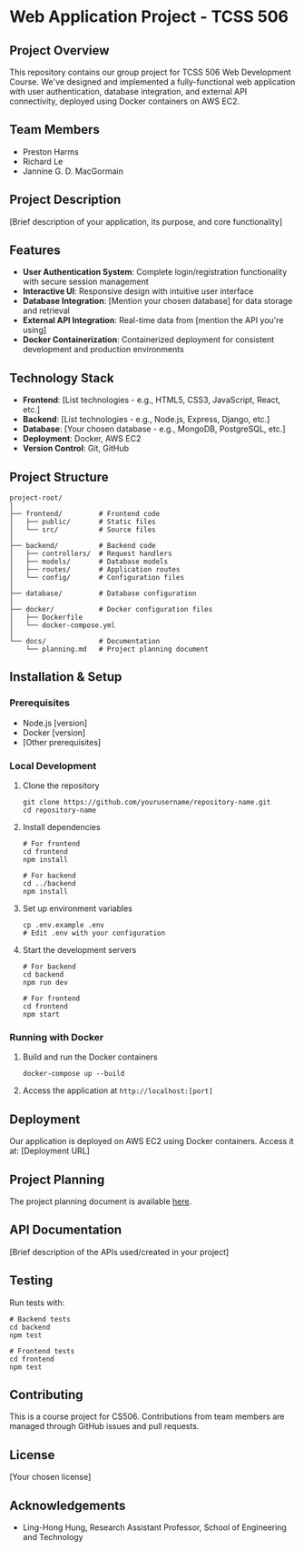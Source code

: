 # Web Application Project - TCSS 506

## Project Overview
This repository contains our group project for TCSS 506 Web Development Course. We've designed and implemented a fully-functional web application with user authentication, database integration, and external API connectivity, deployed using Docker containers on AWS EC2.

## Team Members
- Preston Harms
- Richard Le
- Jannine G. D. MacGormain

## Project Description
[Brief description of your application, its purpose, and core functionality]

## Features
- **User Authentication System**: Complete login/registration functionality with secure session management
- **Interactive UI**: Responsive design with intuitive user interface
- **Database Integration**: [Mention your chosen database] for data storage and retrieval
- **External API Integration**: Real-time data from [mention the API you're using]
- **Docker Containerization**: Containerized deployment for consistent development and production environments

## Technology Stack
- **Frontend**: [List technologies - e.g., HTML5, CSS3, JavaScript, React, etc.]
- **Backend**: [List technologies - e.g., Node.js, Express, Django, etc.]
- **Database**: [Your chosen database - e.g., MongoDB, PostgreSQL, etc.]
- **Deployment**: Docker, AWS EC2
- **Version Control**: Git, GitHub

## Project Structure
```
project-root/
│
├── frontend/         # Frontend code
│   ├── public/       # Static files
│   └── src/          # Source files
│
├── backend/          # Backend code
│   ├── controllers/  # Request handlers
│   ├── models/       # Database models
│   ├── routes/       # Application routes
│   └── config/       # Configuration files
│
├── database/         # Database configuration
│
├── docker/           # Docker configuration files
│   ├── Dockerfile
│   └── docker-compose.yml
│
└── docs/             # Documentation
    └── planning.md   # Project planning document
```

## Installation & Setup

### Prerequisites
- Node.js [version]
- Docker [version]
- [Other prerequisites]

### Local Development
1. Clone the repository
   ```
   git clone https://github.com/yourusername/repository-name.git
   cd repository-name
   ```

2. Install dependencies
   ```
   # For frontend
   cd frontend
   npm install

   # For backend
   cd ../backend
   npm install
   ```

3. Set up environment variables
   ```
   cp .env.example .env
   # Edit .env with your configuration
   ```

4. Start the development servers
   ```
   # For backend
   cd backend
   npm run dev

   # For frontend
   cd frontend
   npm start
   ```

### Running with Docker
1. Build and run the Docker containers
   ```
   docker-compose up --build
   ```

2. Access the application at `http://localhost:[port]`

## Deployment
Our application is deployed on AWS EC2 using Docker containers. Access it at:
[Deployment URL]

## Project Planning
The project planning document is available [here](link-to-planning-document).

## API Documentation
[Brief description of the APIs used/created in your project]

## Testing
Run tests with:
```
# Backend tests
cd backend
npm test

# Frontend tests
cd frontend
npm test
```

## Contributing
This is a course project for CS506. Contributions from team members are managed through GitHub issues and pull requests.

## License
[Your chosen license]

## Acknowledgements
- Ling-Hong Hung, Research Assistant Professor, School of Engineering and Technology

